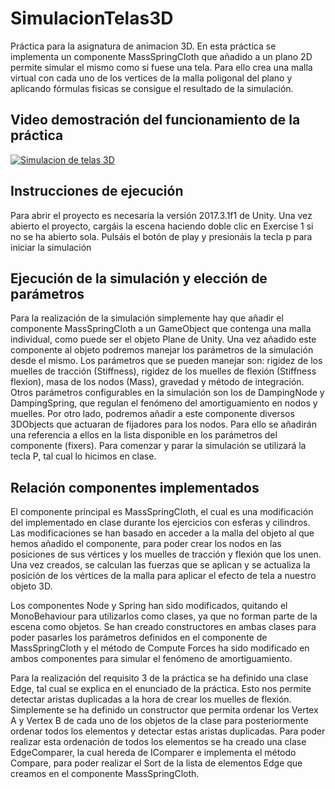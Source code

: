 # SimulacionTelas3D

Práctica para la asignatura de animacion 3D. En esta práctica se implementa un componente MassSpringCloth que añadido a un plano 2D permite simular el mismo como si fuese una tela. Para ello crea una malla virtual con cada uno de los vertices de la malla poligonal del plano y aplicando fórmulas fisicas se consigue el resultado de la simulación.

## Video demostración del funcionamiento de la práctica
[![Simulacion de telas 3D](https://img.youtube.com/vi/zsRLAmJmw5s/0.jpg)](https://www.youtube.com/watch?v=zsRLAmJmw5s "Simulación de telas 3D")

## Instrucciones de ejecución
Para abrir el proyecto es necesaria la versión 2017.3.1f1 de Unity. Una vez abierto el proyecto, cargáis la escena haciendo doble clic en Exercise 1 si no se ha abierto sola. Pulsáis el botón de play y presionáis la tecla p para iniciar la simulación

## Ejecución de la simulación y elección de parámetros

Para la realización de la simulación simplemente hay que añadir el componente
MassSpringCloth a un GameObject que contenga una malla individual, como puede ser el objeto
Plane de Unity. Una vez añadido este componente al objeto podremos manejar los parámetros
de la simulación desde el mismo. Los parámetros que se pueden manejar son: rigidez de los
muelles de tracción (Stiffness), rigidez de los muelles de flexión (Stiffness flexion), masa de los
nodos (Mass), gravedad y método de integración. Otros parámetros configurables en la
simulación son los de DampingNode y DampingSpring, que regulan el fenómeno del
amortiguamiento en nodos y muelles. Por otro lado, podremos añadir a este componente
diversos 3DObjects que actuaran de fijadores para los nodos. Para ello se añadirán una
referencia a ellos en la lista disponible en los parámetros del componente (fixers). Para
comenzar y parar la simulación se utilizará la tecla P, tal cual lo hicimos en clase.

## Relación componentes implementados

El componente principal es MassSpringCloth, el cual es una modificación del implementado en
clase durante los ejercicios con esferas y cilindros. Las modificaciones se han basado en
acceder a la malla del objeto al que hemos añadido el componente, para poder crear los nodos
en las posiciones de sus vértices y los muelles de tracción y flexión que los unen. Una vez
creados, se calculan las fuerzas que se aplican y se actualiza la posición de los vértices de la
malla para aplicar el efecto de tela a nuestro objeto 3D.

Los componentes Node y Spring han sido modificados, quitando el MonoBehaviour para
utilizarlos como clases, ya que no forman parte de la escena como objetos. Se han creado
constructores en ambas clases para poder pasarles los parámetros definidos en el componente
de MassSpringCloth y el método de Compute Forces ha sido modificado en ambos
componentes para simular el fenómeno de amortiguamiento.

Para la realización del requisito 3 de la práctica se ha definido una clase Edge, tal cual se
explica en el enunciado de la práctica. Esto nos permite detectar aristas duplicadas a la hora de
crear los muelles de flexión. Simplemente se ha definido un constructor que permita ordenar
los Vertex A y Vertex B de cada uno de los objetos de la clase para posteriormente ordenar
todos los elementos y detectar estas aristas duplicadas. Para poder realizar esta ordenación de
todos los elementos se ha creado una clase EdgeComparer, la cual hereda de IComparer e
implementa el método Compare, para poder realizar el Sort de la lista de elementos Edge que
creamos en el componente MassSpringCloth.


